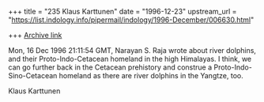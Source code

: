 +++
title = "235 Klaus Karttunen"
date = "1996-12-23"
upstream_url = "https://list.indology.info/pipermail/indology/1996-December/006630.html"

+++
[Archive link](https://list.indology.info/pipermail/indology/1996-December/006630.html)

 Mon, 16 Dec 1996 21:11:54 GMT, Narayan S. Raja wrote about river 
dolphins, and their Proto-Indo-Cetacean homeland in the high Himalayas. 
I think, we can go further back in the Cetacean prehistory and construe 
a Proto-Indo-Sino-Cetacean homeland as there are river dolphins in the 
Yangtze, too.

Klaus Karttunen





